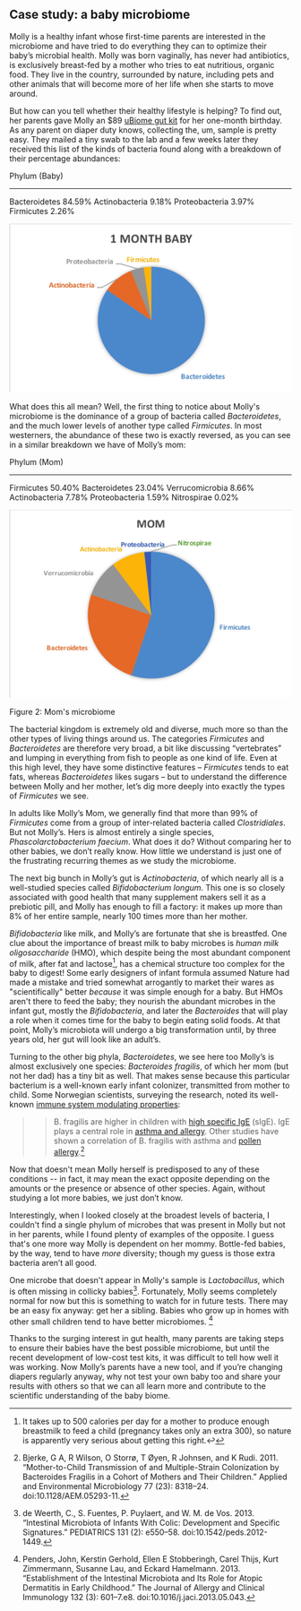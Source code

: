 Case study: a baby microbiome
-------

Molly is a healthy infant whose first-time parents are interested in the microbiome and have tried to do everything they can to optimize their baby’s microbial health. Molly was born vaginally, has never had antibiotics, is exclusively breast-fed by a mother who tries to eat nutritious, organic food. They live in the country, surrounded by nature, including pets and other animals that will become more of her life when she starts to move around.

But how can you tell whether their healthy lifestyle is helping? To find out, her parents gave Molly an \$89 [uBiome gut kit](http://bit.ly/1LIl2ZF) for her one-month birthday. As any parent on diaper duty knows, collecting the, um, sample is pretty easy. They mailed a tiny swab to the lab and a few weeks later they received this list of the kinds of bacteria found along with a breakdown of their percentage abundances:

  Phylum (Baby)    
  ---------------- --------
  Bacteroidetes    84.59%
  Actinobacteria   9.18%
  Proteobacteria   3.97%
  Firmicutes       2.26%

![](./images/babybiome1.jpg)

What does this all mean? Well, the first thing to notice about Molly's microbiome is the dominance of a group of bacteria called *Bacteroidetes*, and the much lower levels of another type called *Firmicutes*. In most westerners, the abundance of these two is exactly reversed, as you can see in a similar breakdown we have of Molly’s mom:

  Phylum (Mom)      
  ----------------- --------
  Firmicutes        50.40%
  Bacteroidetes     23.04%
  Verrucomicrobia   8.66%
  Actinobacteria    7.78%
  Proteobacteria    1.59%
  Nitrospirae       0.02%

![](./images/mombiome1.jpg)

Figure 2: Mom's microbiome

The bacterial kingdom is extremely old and diverse, much more so than the other types of living things around us. The categories *Firmicutes* and *Bacteroidetes* are therefore very broad, a bit like discussing “vertebrates” and lumping in everything from fish to people as one kind of life. Even at this high level, they have some distinctive features – *Firmicutes* tends to eat fats, whereas *Bacteroidetes* likes sugars – but to understand the difference between Molly and her mother, let’s dig more deeply into exactly the types of *Firmicutes* we see.

In adults like Molly’s Mom, we generally find that more than 99% of *Firmicutes* come from a group of inter-related bacteria called *Clostridiales*. But not Molly’s. Hers is almost entirely a single species, *Phascolarctobacterium faecium*. What does it do? Without comparing her to other babies, we don’t really know. How little we understand is just one of the frustrating recurring themes as we study the microbiome.

The next big bunch in Molly’s gut is *Actinobacteria*, of which nearly all is a well-studied species called *Bifidobacterium longum*. This one is so closely associated with good health that many supplement makers sell it as a prebiotic pill, and Molly has enough to fill a factory: it makes up more than 8% of her entire sample, nearly 100 times more than her mother.

*Bifidobacteria* like milk, and Molly’s are fortunate that she is breastfed. One clue about the importance of breast milk to baby microbes is *human milk oligosaccharide* (HMO), which despite being the most abundant component of milk, after fat and lactose[^1], has a chemical structure too complex for the baby to digest! Some early designers of infant formula assumed Nature had made a mistake and tried somewhat arrogantly to market their wares as "scientifically" better *because* it was simple enough for a baby. But HMOs aren't there to feed the baby; they nourish the abundant microbes in the infant gut, mostly the *Bifidobacteria*, and later the *Bacteroides* that will play a role when it comes time for the baby to begin eating solid foods. At that point, Molly’s microbiota will undergo a big transformation until, by three years old, her gut will look like an adult’s.

Turning to the other big phyla, *Bacteroidetes*, we see here too Molly’s is almost exclusively one species: *Bacteroides fragilis*, of which her mom (but not her dad) has a tiny bit as well. That makes sense because this particular bacterium is a well-known early infant colonizer, transmitted from mother to child. Some Norwegian scientists, surveying the research, noted its well-known [immune system modulating properties](http://aem.asm.org/content/77/23/8318.full):

> > B. fragilis are higher in children with [high specific IgE](http://aem.asm.org/content/77/23/8318.full#ref-32) (sIgE). IgE plays a central role in [asthma and allergy](http://aem.asm.org/content/77/23/8318.full#ref-34). Other studies have shown a correlation of B. fragilis with asthma and [pollen allergy](http://aem.asm.org/content/77/23/8318.full#ref-19).[^2]

Now that doesn't mean Molly herself is predisposed to any of these conditions -- in fact, it may mean the exact opposite depending on the amounts or the presence or absence of other species. Again, without studying a lot more babies, we just don’t know.

Interestingly, when I looked closely at the broadest levels of bacteria, I couldn't find a single phylum of microbes that was present in Molly but not in her parents, while I found plenty of examples of the opposite. I guess that's one more way Molly is dependent on her mommy. Bottle-fed babies, by the way, tend to have *more* diversity; though my guess is those extra bacteria aren’t all good.

One microbe that doesn't appear in Molly's sample is *Lactobacillus*, which is often missing in collicky babies[^3]. Fortunately, Molly seems completely normal for now but this is something to watch for in future tests. There may be an easy fix anyway: get her a sibling. Babies who grow up in homes with other small children tend to have better microbiomes. [^4]

Thanks to the surging interest in gut health, many parents are taking steps to ensure their babies have the best possible microbiome, but until the recent development of low-cost test kits, it was difficult to tell how well it was working. Now Molly’s parents have a new tool, and if you’re changing diapers regularly anyway, why not test your own baby too and share your results with others so that we can all learn more and contribute to the scientific understanding of the baby biome.

[^1]: It takes up to 500 calories per day for a mother to produce enough breastmilk to feed a child (pregnancy takes only an extra 300), so nature is apparently very serious about getting this right.↩

[^2]: Bjerke, G A, R Wilson, O Storrø, T Øyen, R Johnsen, and K Rudi. 2011. “Mother-to-Child Transmission of and Multiple-Strain Colonization by Bacteroides Fragilis in a Cohort of Mothers and Their Children.” Applied and Environmental Microbiology 77 (23): 8318–24. doi:10.1128/AEM.05293-11.

[^3]: de Weerth, C., S. Fuentes, P. Puylaert, and W. M. de Vos. 2013. “Intestinal Microbiota of Infants With Colic: Development and Specific Signatures.” PEDIATRICS 131 (2): e550–58. doi:10.1542/peds.2012-1449.

[^4]: Penders, John, Kerstin Gerhold, Ellen E Stobberingh, Carel Thijs, Kurt Zimmermann, Susanne Lau, and Eckard Hamelmann. 2013. “Establishment of the Intestinal Microbiota and Its Role for Atopic Dermatitis in Early Childhood.” The Journal of Allergy and Clinical Immunology 132 (3): 601–7.e8. doi:10.1016/j.jaci.2013.05.043.
